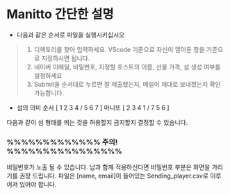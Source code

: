 # Manitto 간단한 설명

- 다음과 같은 순서로 파일을 실행시키십시오
> 1. 디렉토리를 찾아 입력하세요. VScode 기준으로 자신이 열어둔 창을 기준으로 지정하시면 됩니다.
> 2. 네이버 이메일, 비밀번호, 지정할 호스트의 이름, 선물 가격, 섬 생성 여부를 설정하세요
> 3. Submit을 순서대로 누르면 잘 제출했는지, 메일이 제대로 보내졌는지 확인 가능합니다.


- 섬의 의미
순서   [ 1 2 3 4 / 5 6 7 ]
마니또 [ 2 3 4 1 / 7 5 6 ]

다음과 같이 섬 형태를 띄는 것을 허용할지 금지할지 결정할 수 있습니다.

### %%%%%%%%%%%%% 주의! %%%%%%%%%%%%%%%%
비밀번호가 노출 될 수 있습니다. 남과 함께 적용하신다면 비밀번호 부분은 화면을 가리기를 권장 드립니다.
파일은 [name, email]이 들어있는 Sending_player.csv로 이루어져 있어야 합니다.
